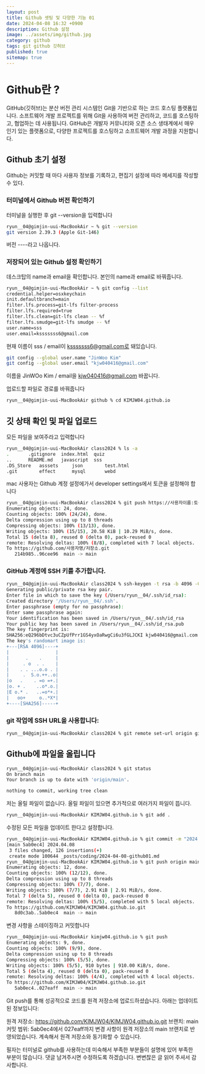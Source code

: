 ```yaml
---
layout: post
title: Github 셋팅 및 다양한 기능 01
date: 2024-04-08 16:32 +0900
description: Github 설정
image: ../assets/img/github.jpg
category: github
tags: git github 깃허브
published: true
sitemap: true
---
```


# Github란 ?
GitHub(깃허브)는 분산 버전 관리 시스템인 Git을 기반으로 하는 코드 호스팅 플랫폼입니다. 소프트웨어 개발 프로젝트를 위해 Git을 사용하여 버전 관리하고, 코드를 호스팅하고, 협업하는 데 사용됩니다. GitHub은 개발자 커뮤니티와 오픈 소스 생태계에서 매우 인기 있는 플랫폼으로, 다양한 프로젝트를 호스팅하고 소프트웨어 개발 과정을 지원합니다.

## Github 초기 설정
Github는 커밋할 때 마다 사용자 정보를 기록하고, 편집기 설정에 따라 메세지를 작성할 수 있다.

### 터미널에서 Github 버전 확인하기
터미널을 실행한 후 git --version을 입력합니다
````bash
ryun__04@gimjin-uui-MacBookAir ~ % git --version
git version 2.39.3 (Apple Git-146)
````
버전 ----라고 나옵니다.

### 저장되어 있는 Github 설정 확인하기
데스크탑의 name과 email을 확인합니다.
본인의 name과 email로 바꿔줍니다.
````bash
ryun__04@gimjin-uui-MacBookAir ~ % git config --list
credential.helper=osxkeychain
init.defaultbranch=main
filter.lfs.process=git-lfs filter-process
filter.lfs.required=true
filter.lfs.clean=git-lfs clean -- %f
filter.lfs.smudge=git-lfs smudge -- %f
user.name=sss
user.email=ksssssss6@gmail.com
````
현재 이름이 sss / email이 ksssssss6@gmail.com로 돼있습니다.

````bash
git config --global user.name "JinWoo Kim"
git config --global user.email "kjw040416@gmail.com"
````
이름을 JinWOo Kim / email을 kjw040416@gmail.com 바꿉니다.

업로드할 파일로 경로를 바꿔줍니다
````bash
ryun__04@gimjin-uui-MacBookAir github % cd KIMJW04.github.io 
````
## 깃 상태 확인 및 파일 업로드
모든 파일을 보여주라고 입력합니다
````bash
ryun__04@gimjin-uui-MacBookAir class2024 % ls -a
.		.gitignore	index.html	quiz
..		README.md	javascript	sss
.DS_Store	asssets		json		test.html
.git		effect		mysql		webd
````

mac 사용자는 Github 계정 설정에가서 developer settings에서 토큰을 설정해야 합니다
````bash
ryun__04@gimjin-uui-MacBookAir class2024 % git push https://사용자이름:토큰@github.com/사용자이름/저장소명.git
Enumerating objects: 24, done.
Counting objects: 100% (24/24), done.
Delta compression using up to 8 threads
Compressing objects: 100% (13/13), done.
Writing objects: 100% (15/15), 20.58 KiB | 10.29 MiB/s, done.
Total 15 (delta 8), reused 0 (delta 0), pack-reused 0
remote: Resolving deltas: 100% (8/8), completed with 7 local objects.
To https://github.com/사용자명/저장소.git
   214b985..96cee96  main -> main
````

### GitHub 계정에 SSH 키를 추가합니다.
````bash
ryun__04@gimjin-uui-MacBookAir class2024 % ssh-keygen -t rsa -b 4096 -C "이메일"
Generating public/private rsa key pair.
Enter file in which to save the key (/Users/ryun__04/.ssh/id_rsa): 
Created directory '/Users/ryun__04/.ssh'.
Enter passphrase (empty for no passphrase): 
Enter same passphrase again: 
Your identification has been saved in /Users/ryun__04/.ssh/id_rsa
Your public key has been saved in /Users/ryun__04/.ssh/id_rsa.pub
The key fingerprint is:
SHA256:eQ296bDtvc3uCZpUfPrr1GS4yxOaRwgCi6u3fGLJCKI kjw040416@gmail.com
The key's randomart image is:
+---[RSA 4096]----+
|                 |
|      .    .     |
|     . o  . .    |
|    . . ...o.o . |
|     .  S.o.++..o|
|o   .    . =o =+.|
|o. + .    ..o*.o.|
|E o.* .   ..=o*+.|
|   oo+     o..*X*|
+----[SHA256]-----+
````

### git 작업에 SSH URL을 사용합니다:
````bash
ryun__04@gimjin-uui-MacBookAir class2024 % git remote set-url origin git@github.com:사용자이름/저장소명.git
````



## Github에 파일을 올립니다
````bash
ryun__04@gimjin-uui-MacBookAir class2024 % git status
On branch main
Your branch is up to date with 'origin/main'.

nothing to commit, working tree clean
````
저는 올릴 파일이 없습니다. 올릴 파일이 있으면 추가적으로 여러가지 파일이 뜹니다.


````bash
ryun__04@gimjin-uui-MacBookAir KIMJW04.github.io % git add .
````
수정된 모든 파일을 업데이트 한다고 설정합니다.


````bash
ryun__04@gimjin-uui-MacBookAir KIMJW04.github.io % git commit -m "2024.04.08"  
[main 5ab0ec4] 2024.04.08
 3 files changed, 126 insertions(+)
 create mode 100644 _posts/coding/2024-04-08-github01.md
ryun__04@gimjin-uui-MacBookAir KIMJW04.github.io % git push origin main
Enumerating objects: 12, done.
Counting objects: 100% (12/12), done.
Delta compression using up to 8 threads
Compressing objects: 100% (7/7), done.
Writing objects: 100% (7/7), 2.91 KiB | 2.91 MiB/s, done.
Total 7 (delta 5), reused 0 (delta 0), pack-reused 0
remote: Resolving deltas: 100% (5/5), completed with 5 local objects.
To https://github.com/KIMJW04/KIMJW04.github.io.git
   8d0c3ab..5ab0ec4  main -> main
````
변경 사항을 스테이징하고 커밋합니다


````bash
ryun__04@gimjin-uui-MacBookAir kimjw04.github.io % git push
Enumerating objects: 9, done.
Counting objects: 100% (9/9), done.
Delta compression using up to 8 threads
Compressing objects: 100% (5/5), done.
Writing objects: 100% (5/5), 910 bytes | 910.00 KiB/s, done.
Total 5 (delta 4), reused 0 (delta 0), pack-reused 0
remote: Resolving deltas: 100% (4/4), completed with 4 local objects.
To https://github.com/KIMJW04/KIMJW04.github.io.git
   5ab0ec4..027eaff  main -> main
````

Git push를 통해 성공적으로 코드를 원격 저장소에 업로드하셨습니다. 아래는 업데이트된 정보입니다:

원격 저장소: https://github.com/KIMJW04/KIMJW04.github.io.git
브랜치: main
커밋 범위: 5ab0ec4에서 027eaff까지
변경 사항이 원격 저장소의 main 브랜치로 반영되었습니다. 계속해서 원격 저장소와 동기화할 수 있습니다. 

필자는 터미널로 github를 사용하는데 미숙해서 부족한 부분들이 설명에 있어 부족한 부분이 많습니다. 댓글 남겨주시면 수정하도록 하겠습니다.
변변찮은 글 읽어 주셔서 감사합니다.